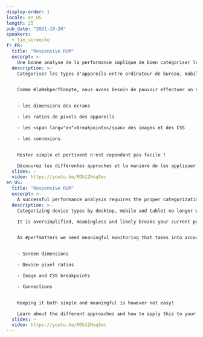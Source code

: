 ```yaml
---
display-order: 1
locale: en_US
length: 25
pub_date: "2021-10-26"
speakers:
  - tim_vereecke
fr_FR:
  title: "Responsive RUM"
  excerpt: >-
    Une bonne analyse de la performance implique de bien catégoriser les mesures qui sont collectées par type de matériels. Tour d'horizon des approches.
  description: >-
    Catégoriser les types d'appareils entre ordinateur de bureau, mobile et tablette ne fonctionne plus en 2021. Cette approche est trop simpliste, dénuée de sens et casse probablement votre analyse de performance actuelle sur un site web responsive moderne.


    Comme #laWebperfCompte, nous avons besoin de pouvoir effectuer un suivi pertinent qui tienne compte du web moderne :


    - les dimensions des écrans

    - les ratios de pixels des appareils

    - les <span lang="en">breakpoints</span> des images et des CSS

    - les connexions.


    Rester simple et pertinent n'est cependant pas facile !

    Découvrez les différentes approches et la manière de les appliquer à vos solutions de suivi RUM existantes, qu'elles soient gratuites (Google Analytics), open source (Boomerang) ou commerciales.
  slides: ~
  video: https://youtu.be/RDb1ZHsqSwc
en_US:
  title: "Responsive RUM"
  excerpt: >-
    A successful performance analysis requires the proper categorization of the collected measurements by device type. Overview of the available techniques.
  description: >-
    Categorizing device types by desktop, mobile and tablet no longer works in 2021.

    It is oversimplified, meaningless and likely breaks your current performance analysis on a modern responsive website.


    As #perfmatters we need meaningful monitoring that takes into account the modern web:


    - Screen dimensions

    - Device pixel ratios

    - Image and CSS breakpoints

    - Connections


    Keeping it both simple and meaningful is however not easy!

    Learn about the different approaches and how to apply this to your existing RUM monitoring solutions: be it free (Google Analytics), open source (Boomerang) or commercial.
  slides: ~
  video: https://youtu.be/RDb1ZHsqSwc
---
```

